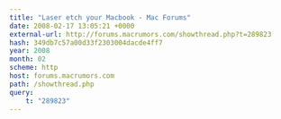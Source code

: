 ```yaml
---
title: "Laser etch your Macbook - Mac Forums"
date: 2008-02-17 13:05:21 +0000
external-url: http://forums.macrumors.com/showthread.php?t=289823
hash: 349db7c57a00d33f2303004dacde4ff7
year: 2008
month: 02
scheme: http
host: forums.macrumors.com
path: /showthread.php
query:
    t: "289823"
---
```



